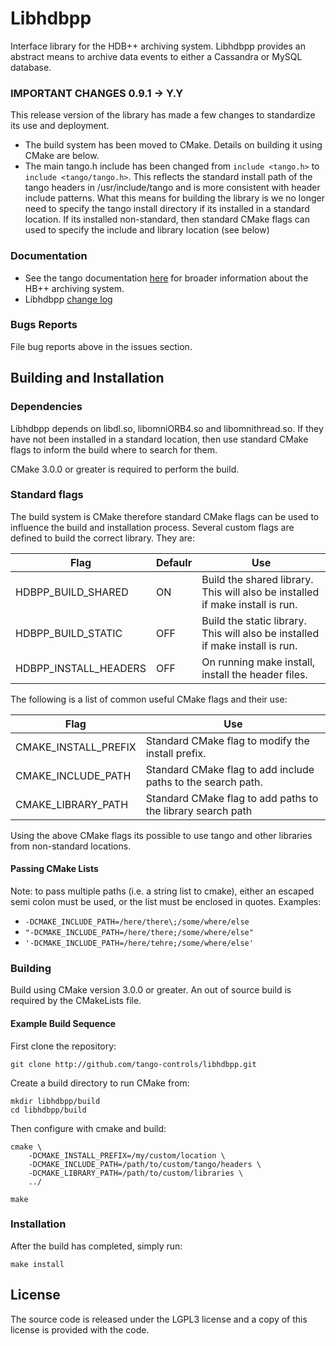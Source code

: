 # Libhdbpp

Interface library for the HDB++ archiving system. Libhdbpp provides an abstract means to archive data events to either a Cassandra or MySQL database.

### IMPORTANT CHANGES 0.9.1 -> Y.Y

This release version of the library has made a few changes to standardize its use and deployment.
* The build system has been moved to CMake. Details on building it using CMake are below.
* The main tango.h include has been changed from `include <tango.h>` to `include <tango/tango.h>`. This reflects the standard install path of the tango headers in /usr/include/tango and is more consistent with header include patterns. What this means for building the library is we no longer need to specify the tango install directory if its installed in a standard location. If its installed non-standard, then standard CMake flags can used to specify the include and library location (see below)

### Documentation

* See the tango documentation [here](http://tango-controls.readthedocs.io/en/latest/administration/services/hdbpp/index.html#hdb-an-archiving-historian-service) for broader information about the HB++ archiving system.
* Libhdbpp [change log](https://github.com/tango-controls/libhdbpp/CHANGELOG.md)

### Bugs Reports

File bug reports above in the issues section.

## Building and Installation

### Dependencies

Libhdbpp depends on libdl.so, libomniORB4.so and libomnithread.so. If they have not been installed in a standard location, then use standard CMake flags to inform the build where to search for them.

CMake 3.0.0 or greater is required to perform the build.

### Standard flags

The build system is CMake therefore standard CMake flags can be used to influence the build and installation process. Several custom flags are defined to build the correct library. They are:

| Flag | Defaulr | Use |
|------|---------|-----|
| HDBPP_BUILD_SHARED | ON | Build the shared library. This will also be installed if make install is run. |
| HDBPP_BUILD_STATIC | OFF | Build the static library. This will also be installed if make install is run. |
| HDBPP_INSTALL_HEADERS | OFF | On running make install, install the header files. |

The following is a list of common useful CMake flags and their use:

| Flag | Use |
|------|-----|
| CMAKE_INSTALL_PREFIX | Standard CMake flag to modify the install prefix. |
| CMAKE_INCLUDE_PATH | Standard CMake flag to add include paths to the search path. |
| CMAKE_LIBRARY_PATH | Standard CMake flag to add paths to the library search path |

Using the above CMake flags its possible to use tango and other libraries from non-standard locations.

#### Passing CMake Lists

Note: to pass multiple paths (i.e. a string list to cmake), either an escaped semi colon must be used, or the list must be enclosed in quotes. Examples: 

* `-DCMAKE_INCLUDE_PATH=/here/there\;/some/where/else`
* `"-DCMAKE_INCLUDE_PATH=/here/there;/some/where/else"`
* `'-DCMAKE_INCLUDE_PATH=/here/tehre;/some/where/else'`

### Building

Build using CMake version 3.0.0 or greater. An out of source build is required by the CMakeLists file.

#### Example Build Sequence

First clone the repository:

```
git clone http://github.com/tango-controls/libhdbpp.git
```

Create a build directory to run CMake from:

```
mkdir libhdbpp/build
cd libhdbpp/build
```

Then configure with cmake and build:

```
cmake \
    -DCMAKE_INSTALL_PREFIX=/my/custom/location \
    -DCMAKE_INCLUDE_PATH=/path/to/custom/tango/headers \
    -DCMAKE_LIBRARY_PATH=/path/to/custom/libraries \
    ../

make
```

### Installation

After the build has completed, simply run:

```
make install
```

## License

The source code is released under the LGPL3 license and a copy of this license is provided with the code. 
